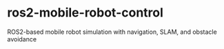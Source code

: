 # ros2-mobile-robot-control
ROS2-based mobile robot simulation with navigation, SLAM, and obstacle avoidance

